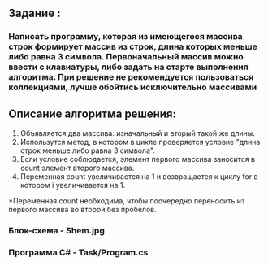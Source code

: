 ## Задание : 
### Написать программу, которая из имеющегося массива строк формирует массив из строк, длина которых меньше либо равна 3 символа. Первоначальный массив можно ввести с клавиатуры, либо задать на старте выполнения алгоритма. При решение не рекомендуется пользоваться коллекциями, лучше обойтись исключительно массивами

## Описание алгоритма решения:
1. Объявляется два массива: изначальный и вторый такой же длины. 
2. Использутся метод, в котором в цикле проверяется условие "длина строк меньше либо равна 3 символа".
3. Если условие соблюдается, элемент первого массива заносится в count элемент второго массива. 
4. Переменная count увеличивается на 1 и возвращается к циклу for в котором i увеличивается на 1. 

*Переменная count необходима, чтобы поочередно переносить из первого массива во второй без пробелов. 

### Блок-схема - Shem.jpg
### Программа C# - Task/Program.cs